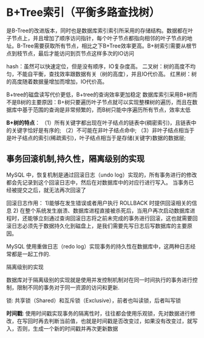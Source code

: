 # B+Tree索引（平衡多路查找树）

是B-Tree的改进版本，同时也是数据库索引索引所采用的存储结构。数据都在叶子节点上，并且增加了顺序访问指针，每个叶子节点都指向相邻的叶子节点的地址。B-Tree需要获取所有节点，相比之下B+Tree效率更高。B+树索引需要从根节点到枝节点，最后才能访问到页节点这样多次的IO访问

hash：虽然可以快速定位，但是没有顺序，IO复杂度高。
二叉树：树的高度不均匀，不能自平衡，查找效率跟数据有关（树的高度），并且IO代价高。
红黑树：树的高度随着数据量增加而增加，IO代价高。



B+tree的磁盘读写代价更低，B+tree的查询效率更加稳定
数据库索引采用B+树而不是B树的主要原因：B+树只要遍历叶子节点就可以实现整棵树的遍历，而且在数据库中基于范围的查询是非常频繁的，而B树只能中序遍历所有节点，效率太低

**B+树的特点**：
（1）所有关键字都出现在叶子结点的链表中(稠密索引)，且链表中的关键字恰好是有序的;
（2）不可能在非叶子结点命中;
（3）非叶子结点相当于是叶子结点的索引(稀疏索引)，叶子结点相当于是存储(关键字)数据的数据层;

## 事务回滚机制,持久性，隔离级别的实现

 MySQL 中，恢复机制是通过回滚日志（undo log）实现的，所有事务进行的修改都会先记录到这个回滚日志中，然后在对数据库中的对应行进行写入。 当事务已经被提交之后，就无法再次回滚了

回滚日志作用：
1)能够在发生错误或者用户执行 ROLLBACK 时提供回滚相关的信息
2) 在整个系统发生崩溃、数据库进程直接被杀死后，当用户再次启动数据库进程时，还能够立刻通过查询回滚日志将之前未完成的事务进行回滚，这也就需要回滚日志必须先于数据持久化到磁盘上，是我们需要先写日志后写数据库的主要原因。

MySQL 使用重做日志（redo log）实现事务的持久性在数据库中，这两种日志经常都是一起工作的.

隔离级别的实现

数据库对于隔离级别的实现就是使用并发控制机制对在同一时间执行的事务进行控制，限制不同的事务对于同一资源的访问和更新.

锁: 共享锁（Shared）和互斥锁（Exclusive），前者也叫读锁，后者叫写锁

**时间戳**:
使用时间戳实现事务的隔离性时，往往都会使用乐观锁，先对数据进行修改，在写回时再去判断当前值，也就是时间戳是否改变过，如果没有改变过，就写入，否则，生成一个新的时间戳并再次更新数据